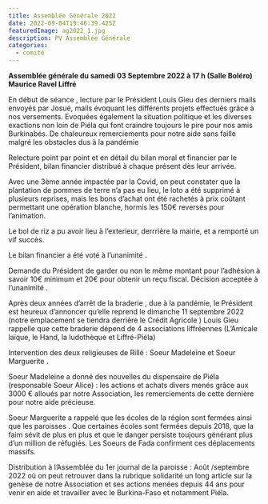 ```yaml
---
title: Assemblée Générale 2022
date: 2022-09-04T19:46:39.425Z
featuredImage: ag2022_1.jpg
description: PV Assemblée Générale
categories:
  - comité
---
```

**Assemblée générale du samedi 03 Septembre 2022 à 17 h (Salle Boléro) Maurice Ravel Liffré**

En début de séance , lecture par le Président Louis Gieu des derniers mails envoyés par Josué, mails évoquant les différents projets effectués grâce à nos versements. Evoquées également la situation politique et les diverses exactions non loin de Piéla qui font craindre toujours le pire pour nos amis Burkinabés. De chaleureux remerciements pour notre aide sans faille malgré les obstacles dus à la pandémie

Relecture point par point et en détail du bilan moral et financier par le Président, bilan financier distribué à chaque présent dès leur arrivée.

Avec une 3ème année impactée par la Covid, on peut constater que la plantation de pommes de terre n’a pas eu lieu, le loto a été supprimé à plusieurs reprises, mais les bons d’achat ont été rachetés à prix coûtant permettant une opération blanche, hormis les 150€ reversés pour l’animation.

Le bol de riz a pu avoir lieu à l’exterieur, derrrière la mairie, et a remporté un vif succès.

Le bilan financier a été voté à l’unanimité .

Demande du Président de garder ou non le même montant pour l’adhésion à savoir 10€ minimum et 20€ pour obtenir un reçu fiscal. Décision acceptée à l’unanimité .

Après deux années d’arrêt de la braderie , due à la pandémie, le Président est heureux d’annoncer qu’elle reprend le dimanche 11 septembre 2022 (notre emplacement se tiendra derrière le Crédit Agricole ) Louis Gieu rappelle que cette braderie dépend de 4 associations liffréennes (L’Amicale laïque, le Hand, la ludothèque et Liffré-Piéla)

Intervention des deux religieuses de Rillé : Soeur Madeleine et Soeur Marguerite .

Soeur Madeleine a donné des nouvelles du dispensaire de Piéla (responsable Soeur Alice) : les actions et achats divers menés grâce aux 3000 € alloués par notre Association, les remerciements de cette dernière pour notre aide précieuse.

Soeur Marguerite a rappelé que les écoles de la région sont fermées ainsi que les paroisses . Que certaines écoles sont fermées depuis 2018, que la faim sévit de plus en plus et que le danger persiste toujours générant plus d’un million de réfugiés. Les Soeurs de Fada confirment ces déplacements massifs.

Distribution à l’Assemblée du 1er journal de la paroisse : Août /septembre 2022 où on peut retrouver dans la rubrique solidarité un long article sur la genèse de notre Association et ses actions menées depuis 44 ans pour venir en aide et travailler avec le Burkina-Faso et notamment Piéla.